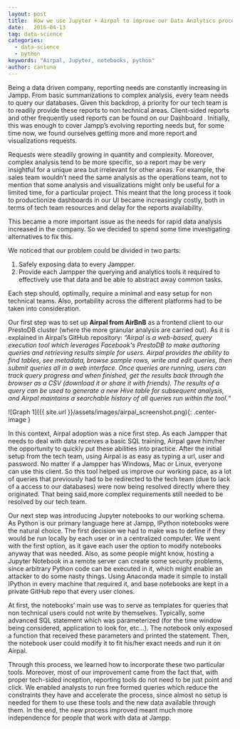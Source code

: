 ```yaml
---
layout: post
title:  How we use Jupyter + Airpal to improve our Data Analytics processes
date:   2016-04-13
tag: data-science
categories:
  - data-science
  - python
keywords: "Airpal, Jupyter, notebooks, python"
author: cantuna
---
```


<!--excerpt.start-->
Being a data driven company, reporting needs are constantly increasing in Jampp. From basic summarizations to complex analysis, every team needs to query our databases. Given this backdrop, a priority for our tech team is to readily provide these reports to non technical areas. Client-sided reports and other frequently used reports can be found on our Dashboard . Initially, this was enough to cover Jampp’s evolving reporting needs but, for some time now, we found ourselves getting more and more report and visualizations requests.
<!--excerpt.end-->

Requests were steadily growing in quantity and complexity. Moreover,  complex analysis tend to be more specific, so a report may be very insightful for a unique area but irrelevant for other areas. For example, the sales team wouldn’t need the same analysis as the operations team, not to mention that some analysis and visualizations might only be useful for a limited time, for a particular project. This meant that the long process it took to productionize dashboards in our UI became increasingly costly, both in terms of tech team resources and delay for the reports availability. 

This became a more important issue as the needs for rapid data analysis increased in the company. So we decided to spend some time investigating alternatives to fix this.

We noticed that our problem could be divided in two parts:

 1. Safely exposing data to every Jampper.
 2. Provide each Jampper the querying and analytics tools it required to effectively use that data and be able to abstract away common tasks.

Each step should, optimally, require a minimal and easy setup for non technical teams. Also, portability across the different platforms had to be taken into consideration.

Our first step was to set up **Airpal from AirBnB** as a frontend client to our PrestoDB cluster (where the more granular analysis are carried out).
As it is explained in Airpal’s GitHub repository:
*“Airpal is a web-based, query execution tool which leverages Facebook's PrestoDB to make authoring queries and retrieving results simple for users. Airpal provides the ability to find tables, see metadata, browse sample rows, write and edit queries, then submit queries all in a web interface. Once queries are running, users can track query progress and when finished, get the results back through the browser as a CSV (download it or share it with friends). The results of a query can be used to generate a new Hive table for subsequent analysis, and Airpal maintains a searchable history of all queries run within the tool.“*

![Graph 1]({{ site.url }}/assets/images/airpal_screenshot.png){: .center-image }


In this context, Airpal adoption was a nice first step. As each Jampper that needs to deal with data receives a basic SQL training, Airpal gave him/her the opportunity to quickly put these abilities into practice. After the initial setup from the tech team, using Airpal is as easy as typing a url, user and password. No matter if a Jampper has Windows, Mac or Linux, everyone can use this client. So this tool helped us improve our working pace, as a lot of queries that previously had to be redirected to the tech team (due to lack of a access to our databases) were now being resolved directly where they originated. That being said,more complex requirements still needed to be resolved by our tech team.

Our next step was introducing Jupyter notebooks to our working schema. As Python is our primary language here at Jampp, IPython notebooks were the natural choice. The first decision we had to make was to define if they would be run locally by each user or in a centralized computer. We went with the first option, as it gave each user the option to modify notebooks anyway that was needed. Also, as some people might know, hosting a Jupyter Notebook in a remote server can create some security problems, since arbitrary Python code can be executed in it, which might enable an attacker to do some nasty things. Using Anaconda made it simple to install IPython in every machine that required it, and base notebooks are kept in a private  GitHub repo that every user clones.

At first, the notebooks’ main use was to serve as templates for queries that non technical users could not write by themselves. Typically, some advanced SQL statement which was parameterized (for the time window being considered, application to look for, etc…). The notebook only exposed a function that received these parameters and printed the statement. Then, the notebook user could modify it  to fit his/her exact needs and run it on Airpal.

Through this process, we learned how to incorporate these two particular tools. Moreover, most of our improvement came from the fact that, with proper tech-sided inception, reporting tools do not need to be just point and click. We enabled analysts to run free formed queries which reduce the constraints they have and accelerate the process, since almost no setup is needed for them to use these tools and the new data available through them. In the end, the new process improved meant much more independence for people that work with data at Jampp.